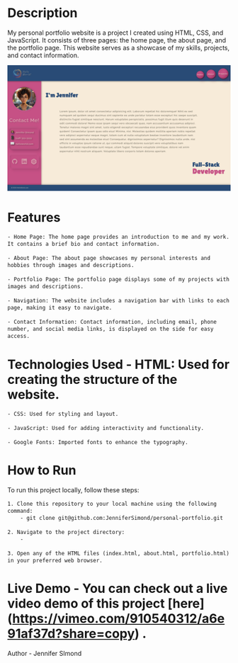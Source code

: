 # Description

My personal portfolio website is a project I created using HTML, CSS, and JavaScript. It consists of three pages: the home page, the about page, and the portfolio page. This website serves as a showcase of my skills, projects, and contact information.

![photo](/images/project-pic.png)

# Features

    - Home Page: The home page provides an introduction to me and my work. It contains a brief bio and contact information.

    - About Page: The about page showcases my personal interests and hobbies through images and descriptions.

    - Portfolio Page: The portfolio page displays some of my projects with images and descriptions.

    - Navigation: The website includes a navigation bar with links to each page, making it easy to navigate.

    - Contact Information: Contact information, including email, phone number, and social media links, is displayed on the side for easy access.

# Technologies Used - HTML: Used for creating the structure of the website.

    - CSS: Used for styling and layout.

    - JavaScript: Used for adding interactivity and functionality.

    - Google Fonts: Imported fonts to enhance the typography.

# How to Run

To run this project locally, follow these steps:

    1. Clone this repository to your local machine using the following command:
        - git clone git@github.com:JenniferSimond/personal-portfolio.git

    2. Navigate to the project directory:
        -

    3. Open any of the HTML files (index.html, about.html, portfolio.html) in your preferred web browser.

# Live Demo - You can check out a live video demo of this project [here] (https://vimeo.com/910540312/a6e91af37d?share=copy) .

Author - Jennifer SImond
